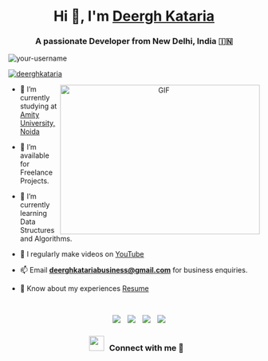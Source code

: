 <h1 align="center">Hi 👋, I'm <a href="https://github.com/DeerghKataria" target="_blank">Deergh Kataria</a></h1>
<h3 align="center">A passionate Developer from New Delhi, India &#127470;&#127475;</h3>

<p align="left"> <img src="https://komarev.com/ghpvc/?username=your-username&label=Profile%20views&color=0e75b6&style=flat" alt="your-username" /> </p>

<p align="left"> <a href="https://twitter.com/Deergh_K" target="_blank"><img src="https://img.shields.io/twitter/follow/deerghkataria?logo=twitter&style=for-the-badge" alt="deerghkataria" /></a> </p>

<a target="_blank" align="center">
  <img align="right" top="500" height="300" width="400" alt="GIF" src="https://media.giphy.com/media/SWoSkN6DxTszqIKEqv/giphy.gif">
</a>

- 🌱 I’m currently studying at <a href="https://www.amity.edu/" target="_blank">Amity University, Noida</a>

- 🤝 I’m available for Freelance Projects.

- 🌱 I’m currently learning Data Structures and Algorithms.

- 🎥 I regularly make videos on [YouTube](https://www.youtube.com/deerghkataria)

- 📫 Email **deerghkatariabusiness@gmail.com** for business enquiries.

- 📄 Know about my experiences <a href="https://cat-egret-7bd.notion.site/Resume-315bf82fe52144e69d805c8262a922a1?pvs=4" target="_blank">Resume</a>
<br>

<p align="center">
  <div align="center" class="icons-social" style="margin-left: 10px;">
    <a style="margin-left: 10px;" target="_blank" href="https://www.linkedin.com/in/deergh-kataria-544564236/">
      <img src="https://img.icons8.com/doodle/40/000000/linkedin--v2.png"></a>
    <a style="margin-left: 10px;" target="_blank" href="https://github.com/DeerghKataria">
      <img src="https://img.icons8.com/doodle/40/000000/github--v1.png"></a>
      <a style="margin-left: 10px;" target="_blank" href="https://twitter.com/Deergh_K">
      <img src="https://img.icons8.com/doodle/40/000000/twitter-squared--v2.png"></a>
      <a style="margin-left: 10px;" target="_blank" href="https://www.instagram.com/deerghkataria/">
      <img src="https://img.icons8.com/doodle/40/000000/instagram-new--v2.png"></a>


<br>

<h3 align="center"> <img src="https://media.giphy.com/media/iY8CRBdQXODJSCERIr/giphy.gif" width="30" height="30" style="margin-right: 10px;">Connect with me 🤝 </h3>


